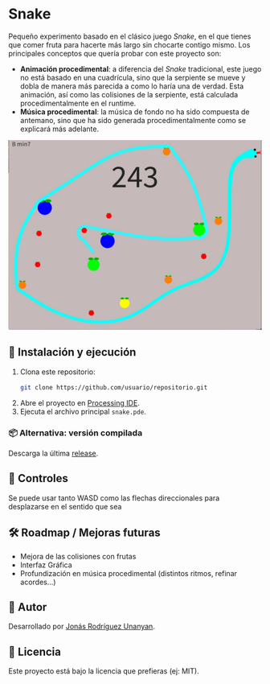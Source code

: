 # Snake

Pequeño experimento basado en el clásico juego _Snake_, en el que tienes que comer fruta para hacerte más largo sin chocarte contigo mismo. Los principales conceptos que quería probar con este proyecto son:
- **Animación procedimental**: a diferencia del _Snake_ tradicional, este juego no está basado en una cuadrícula, sino que la serpiente se mueve y dobla de manera más parecida a como lo haría una de verdad. Esta animación, así como las colisiones de la serpiente, está calculada procedimentalmente en el runtime.
- **Música procedimental**: la música de fondo no ha sido compuesta de antemano, sino que ha sido generada procedimentalmente como se explicará más adelante.

![Captura de Gameplay](images/gameplay.jpg)

## 🚀 Instalación y ejecución

1. Clona este repositorio:
   ```bash
   git clone https://github.com/usuario/repositorio.git
   ```
2. Abre el proyecto en [Processing IDE](https://processing.org/download/).
3. Ejecuta el archivo principal `snake.pde`.

### 📦 Alternativa: versión compilada

Descarga la última [release](https://github.com/usuario/repositorio/releases).

## 🎹 Controles

Se puede usar tanto WASD como las flechas direccionales para desplazarse en el sentido que sea

## 🛠️ Roadmap / Mejoras futuras

- Mejora de las colisiones con frutas
- Interfaz Gráfica
- Profundización en música procedimental (distintos ritmos, refinar acordes...)

## 👤 Autor

Desarrollado por [Jonás Rodríguez Unanyan](https://github.com/tuusuario).

## 📜 Licencia

Este proyecto está bajo la licencia que prefieras (ej: MIT).
